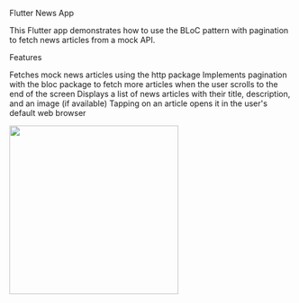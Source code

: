 Flutter News App

This Flutter app demonstrates how to use the BLoC pattern with pagination to fetch news articles from a mock API.

Features

Fetches mock news articles using the http package
Implements pagination with the bloc package to fetch more articles when the user scrolls to the end of the screen
Displays a list of news articles with their title, description, and an image (if available)
Tapping on an article opens it in the user's default web browser

<p float="left">
  <img src="login-screen.png" alt="" width="300" />
</p>
